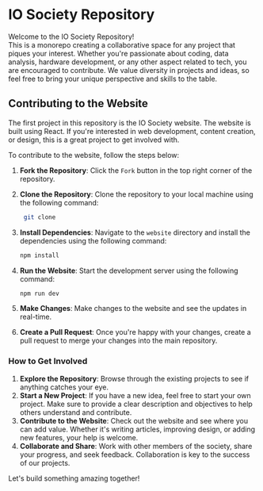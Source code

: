 # IO Society Repository

Welcome to the IO Society Repository!\
This is a monorepo creating a collaborative space for any project that piques your interest. Whether you're passionate about coding, data analysis, hardware development, or any other aspect related to tech, you are encouraged to contribute. We value diversity in projects and ideas, so feel free to bring your unique perspective and skills to the table.

## Contributing to the Website

The first project in this repository is the IO Society website. The website is built using React. If you're interested in web development, content creation, or design, this is a great project to get involved with.

To contribute to the website, follow the steps below:

1. **Fork the Repository**: Click the `Fork` button in the top right corner of the repository.

2. **Clone the Repository**: Clone the repository to your local machine using the following command:
   ```bash
    git clone
    ```

3. **Install Dependencies**: Navigate to the `website` directory and install the dependencies using the following command:
    ```bash
    npm install
    ```

4. **Run the Website**: Start the development server using the following command:

    ```bash
    npm run dev
    ```

5. **Make Changes**: Make changes to the website and see the updates in real-time.

6. **Create a Pull Request**: Once you're happy with your changes, create a pull request to merge your changes into the main repository.

### How to Get Involved

1. **Explore the Repository**: Browse through the existing projects to see if anything catches your eye.
2. **Start a New Project**: If you have a new idea, feel free to start your own project. Make sure to provide a clear description and objectives to help others understand and contribute.
3. **Contribute to the Website**: Check out the website and see where you can add value. Whether it's writing articles, improving design, or adding new features, your help is welcome.
4. **Collaborate and Share**: Work with other members of the society, share your progress, and seek feedback. Collaboration is key to the success of our projects.

Let's build something amazing together!